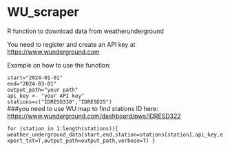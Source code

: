 # WU_scraper
R function to download data from weatherunderground

You need to register and create an API key at https://www.wunderground.com

Example on how to use the function:

`start="2024-01-01"`  
`end="2024-03-01"`  
`output_path="your path"`  
`api_key <- "your API key"`     
`stations=c("IDRESD330","IDRESD25")`    
###you need to use WU map to find stations ID here: https://www.wunderground.com/dashboard/pws/IDRESD322

 `for (station in 1:length(stations)){
  weather_underground_data(start,end,station=stations[station],api_key,export_txt=T,output_path=output_path,verbose=T)
}
 `
  



